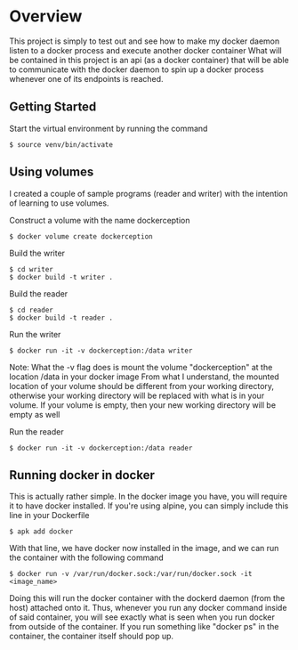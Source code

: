 # Overview
This project is simply to test out and see how to make my docker daemon listen to a docker process and execute another docker container
What will be contained in this project is an api (as a docker container) that will be able to communicate with the docker daemon
to spin up a docker process whenever one of its endpoints is reached.

## Getting Started
Start the virtual environment by running the command

    $ source venv/bin/activate

## Using volumes
I created a couple of sample programs (reader and writer) with the intention of learning to use volumes.

Construct a volume with the name dockerception

    $ docker volume create dockerception 

Build the writer

    $ cd writer
    $ docker build -t writer .


Build the reader

    $ cd reader
    $ docker build -t reader .

Run the writer

    $ docker run -it -v dockerception:/data writer

Note: What the -v flag does is mount the volume "dockerception" at the location /data in your docker image
From what I understand, the mounted location of your volume should be different from your working directory,
otherwise your working directory will be replaced with what is in your volume. If your volume is empty, then
your new working directory will be empty as well

Run the reader

    $ docker run -it -v dockerception:/data reader

## Running docker in docker
This is actually rather simple. In the docker image you have, you will require it to have docker installed. 
If you're using alpine, you can simply include this line in your Dockerfile

    $ apk add docker

With that line, we have docker now installed in the image, and we can run the container with the following command

    $ docker run -v /var/run/docker.sock:/var/run/docker.sock -it <image_name>

Doing this will run the docker container with the dockerd daemon (from the host) attached onto it. Thus, whenever
you run any docker command inside of said container, you will see exactly what is seen when you run docker from outside
of the container. If you run something like "docker ps" in the container, the container itself should pop up.


